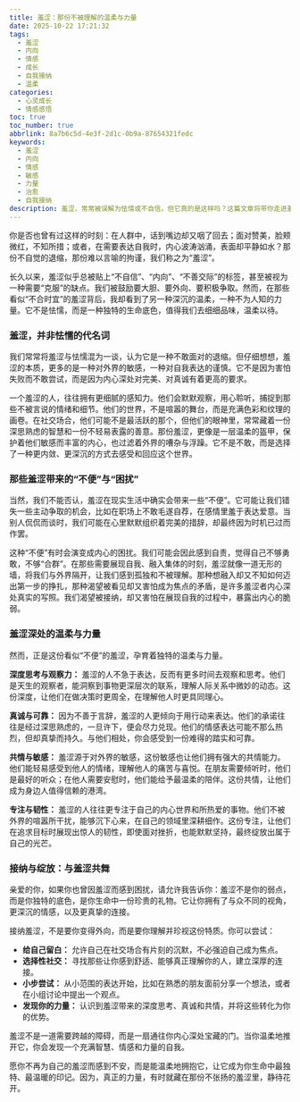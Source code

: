 ```yaml
---
title: 羞涩：那份不被理解的温柔与力量
date: 2025-10-22 17:21:32
tags:
  - 羞涩
  - 内向
  - 情感
  - 成长
  - 自我接纳
  - 温柔
categories:
  - 心灵成长
  - 情感感悟
toc: true
toc_number: true
abbrlink: 8a7b6c5d-4e3f-2d1c-0b9a-87654321fedc
keywords:
  - 羞涩
  - 内向
  - 情感
  - 敏感
  - 力量
  - 治愈
  - 自我接纳
description: 羞涩，常常被误解为怯懦或不自信，但它真的是这样吗？这篇文章将带你走进羞涩的内心世界，探索那份深藏的温柔、细腻与独特的力量。让我们一起学会接纳这份特质，发现它如何成为我们生命中独一无二的底色，并从中汲取成长的勇气与温暖。
---
```


你是否也曾有过这样的时刻：在人群中，话到嘴边却又咽了回去；面对赞美，脸颊微红，不知所措；或者，在需要表达自我时，内心波涛汹涌，表面却平静如水？那份不自觉的退缩，那份难以言喻的拘谨，我们称之为“羞涩”。

长久以来，羞涩似乎总被贴上“不自信”、“内向”、“不善交际”的标签，甚至被视为一种需要“克服”的缺点。我们被鼓励要大胆、要外向、要积极争取。然而，在那些看似“不合时宜”的羞涩背后，我却看到了另一种深沉的温柔，一种不为人知的力量。它不是怯懦，而是一种独特的生命底色，值得我们去细细品味，温柔以待。

### 羞涩，并非怯懦的代名词

我们常常将羞涩与怯懦混为一谈，认为它是一种不敢面对的退缩。但仔细想想，羞涩的本质，更多的是一种对外界的敏感，一种对自我表达的谨慎。它不是因为害怕失败而不敢尝试，而是因为内心深处对完美、对真诚有着更高的要求。

一个羞涩的人，往往拥有更细腻的感知力。他们会默默观察，用心聆听，捕捉到那些不被言说的情绪和细节。他们的世界，不是喧嚣的舞台，而是充满色彩和纹理的画卷。在社交场合，他们可能不是最活跃的那个，但他们的眼神里，常常藏着一份深思熟虑的智慧和一份不轻易表露的善意。那份羞涩，更像是一层温柔的盔甲，保护着他们敏感而丰富的内心，也过滤着外界的嘈杂与浮躁。它不是不敢，而是选择了一种更内敛、更深沉的方式去感受和回应这个世界。

### 那些羞涩带来的“不便”与“困扰”

当然，我们不能否认，羞涩在现实生活中确实会带来一些“不便”。它可能让我们错失一些主动争取的机会，比如在职场上不敢毛遂自荐，在感情里羞于表达爱意。当别人侃侃而谈时，我们可能在心里默默组织着完美的措辞，却最终因为时机已过而作罢。

这种“不便”有时会演变成内心的困扰。我们可能会因此感到自责，觉得自己不够勇敢，不够“合群”。在那些需要展现自我、融入集体的时刻，羞涩就像一道无形的墙，将我们与外界隔开，让我们感到孤独和不被理解。那种想融入却又不知如何迈出第一步的挣扎，那种渴望被看见却又害怕成为焦点的矛盾，是许多羞涩者内心深处真实的写照。我们渴望被接纳，却又害怕在展现自我的过程中，暴露出内心的脆弱。

### 羞涩深处的温柔与力量

然而，正是这份看似“不便”的羞涩，孕育着独特的温柔与力量。

**深度思考与观察力：** 羞涩的人不急于表达，反而有更多时间去观察和思考。他们是天生的观察者，能洞察到事物更深层次的联系，理解人际关系中微妙的动态。这份深度，让他们在做决策时更周全，在理解他人时更具同理心。

**真诚与可靠：** 因为不善于言辞，羞涩的人更倾向于用行动来表达。他们的承诺往往是经过深思熟虑的，一旦许下，便会尽力兑现。他们的情感表达可能不那么热烈，但却真挚而持久。与他们相处，你会感受到一份难得的踏实和可靠。

**共情与敏感：** 羞涩源于对外界的敏感，这份敏感也让他们拥有强大的共情能力。他们能轻易感受到他人的情绪，理解他人的痛苦与喜悦。在朋友需要倾听时，他们是最好的听众；在他人需要安慰时，他们能给予最温柔的陪伴。这份共情，让他们成为身边人值得信赖的港湾。

**专注与韧性：** 羞涩的人往往更专注于自己的内心世界和所热爱的事物。他们不被外界的喧嚣所干扰，能够沉下心来，在自己的领域里深耕细作。这份专注，让他们在追求目标时展现出惊人的韧性，即使面对挫折，也能默默坚持，最终绽放出属于自己的光芒。

### 接纳与绽放：与羞涩共舞

亲爱的你，如果你也曾因羞涩而感到困扰，请允许我告诉你：羞涩不是你的弱点，而是你独特的底色，是你生命中一份珍贵的礼物。它让你拥有了与众不同的视角，更深沉的情感，以及更真挚的连接。

接纳羞涩，不是要你变得外向，而是要你理解并珍视这份特质。你可以尝试：

*   **给自己留白：** 允许自己在社交场合有片刻的沉默，不必强迫自己成为焦点。
*   **选择性社交：** 寻找那些让你感到舒适、能够真正理解你的人，建立深厚的连接。
*   **小步尝试：** 从小范围的表达开始，比如在熟悉的朋友面前分享一个想法，或者在小组讨论中提出一个观点。
*   **发现你的力量：** 认识到羞涩带来的深度思考、真诚和共情，并将这些转化为你的优势。

羞涩不是一道需要跨越的障碍，而是一扇通往你内心深处宝藏的门。当你温柔地推开它，你会发现一个充满智慧、情感和力量的自我。

愿你不再为自己的羞涩而感到不安，而是能温柔地拥抱它，让它成为你生命中最独特、最温暖的印记。因为，真正的力量，有时就藏在那份不张扬的羞涩里，静待花开。